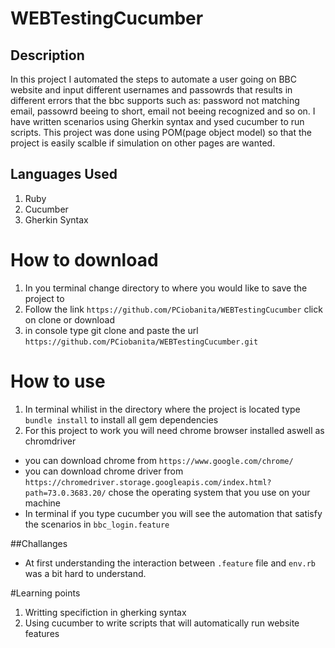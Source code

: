 # WEBTestingCucumber
## Description
In this project I automated the steps to automate a user going on BBC website and input different usernames and passowrds that results in different errors that the bbc supports such as: password not matching email, passowrd beeing to short, email not beeing recognized and so on. I have written scenarios using Gherkin syntax and ysed cucumber to run scripts. This project was done using POM(page object model) so that the project is easily scalble if simulation on other pages are wanted.

## Languages Used
1. Ruby
2. Cucumber
3. Gherkin Syntax

# How to download
1. In you terminal change directory to where you would like to save the project to
2. Follow the link ```https://github.com/PCiobanita/WEBTestingCucumber``` click on clone or download
3. in console type git clone and paste the url ```https://github.com/PCiobanita/WEBTestingCucumber.git```


# How to use
1. In terminal whilist in the directory where the project is located type ```bundle install``` to install all gem dependencies
2. For this project to work you will need chrome browser installed aswell as chromdriver
* you can download chrome from ```https://www.google.com/chrome/```
* you can download chrome driver from ```https://chromedriver.storage.googleapis.com/index.html?path=73.0.3683.20/``` chose the operating system that you use on your machine
* In terminal if you type cucumber you will see the automation that satisfy the scenarios in ```bbc_login.feature```

##Challanges
* At first understanding the interaction between ```.feature``` file and ```env.rb``` was a bit hard to understand.

#Learning points
1. Writting specifiction in gherking syntax
2. Using cucumber to write scripts that will automatically run website features